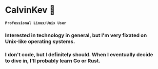 # CalvinKev 🐧

**`Professional Linux/Unix User`**

### Interested in technology in general, but I'm very fixated on Unix-like operating systems.
### I don't code, but I definitely should. When I eventually decide to dive in, I'll probably learn Go or Rust.

